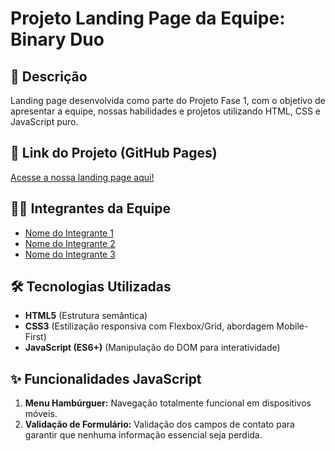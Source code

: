 # Projeto Landing Page da Equipe: Binary Duo

## 📝 Descrição
Landing page desenvolvida como parte do Projeto Fase 1, com o objetivo de apresentar a equipe, nossas habilidades e projetos utilizando HTML, CSS e JavaScript puro.

## 🚀 Link do Projeto (GitHub Pages)
[Acesse a nossa landing page aqui!](URL_AQUI_DEPOIS_DA_PUBLICACAO)

## 🧑‍💻 Integrantes da Equipe
* [Nome do Integrante 1](https://github.com/usuario1)
* [Nome do Integrante 2](https://github.com/usuario2)
* [Nome do Integrante 3](https://github.com/usuario3)

## 🛠️ Tecnologias Utilizadas
* **HTML5** (Estrutura semântica)
* **CSS3** (Estilização responsiva com Flexbox/Grid, abordagem Mobile-First)
* **JavaScript (ES6+)** (Manipulação do DOM para interatividade)

## ✨ Funcionalidades JavaScript
1.  **Menu Hambúrguer:** Navegação totalmente funcional em dispositivos móveis.
2.  **Validação de Formulário:** Validação dos campos de contato para garantir que nenhuma informação essencial seja perdida.
